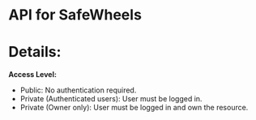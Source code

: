 # API for SafeWheels

# Details:

**Access Level:**
- Public: No authentication required.
- Private (Authenticated users): User must be logged in.
- Private (Owner only): User must be logged in and own the resource.
